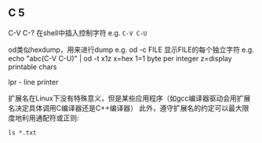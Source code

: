 C 5
--------------
C-V C-?		在shell中插入控制字符	e.g. `C-V C-U`

od类似hexdump，用来进行dump
e.g.	od -c FILE	显示FILE的每个独立字符
e.g.	echo "abc(C-V C-U)" | od -t x1z
x=hex		1=1 byte per integer	z=display printable chars

lpr - line printer

扩展名在Linux下没有特殊意义，但是某些应用程序（如gcc编译器驱动会用扩展名决定具体调用C编译器还是C++编译器）
此外，遵守扩展名的约定可以最大限度地利用通配符或正则:
```
ls *.txt
```
